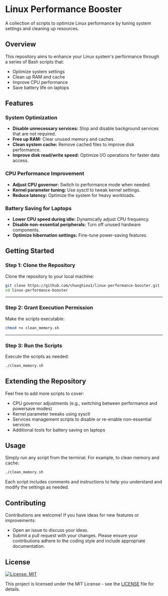 # Linux Performance Booster

A collection of scripts to optimize Linux performance by tuning system settings and cleaning up resources.

## Overview

This repository aims to enhance your Linux system's performance through a series of Bash scripts that:
- Optimize system settings
- Clean up RAM and cache
- Improve CPU performance
- Save battery life on laptops

## Features

### System Optimization
- **Disable unnecessary services:** Stop and disable background services that are not required.
- **Free up RAM:** Clear unused memory and caches.
- **Clean system cache:** Remove cached files to improve disk performance.
- **Improve disk read/write speed:** Optimize I/O operations for faster data access.

### CPU Performance Improvement
- **Adjust CPU governor:** Switch to performance mode when needed.
- **Kernel parameter tuning:** Use sysctl to tweak kernel settings.
- **Reduce latency:** Optimize the system for heavy workloads.

### Battery Saving for Laptops
- **Lower CPU speed during idle:** Dynamically adjust CPU frequency.
- **Disable non-essential peripherals:** Turn off unused hardware components.
- **Optimize hibernation settings:** Fine-tune power-saving features.

## Getting Started

### Step 1: Clone the Repository

Clone the repository to your local machine:
```bash
git clone https://github.com/chunghieu1/linux-performance-booster.git
cd linux-performance-booster
```

---

### Step 2: Grant Execution Permission

Make the scripts executable:
```bash
chmod +x clean_memory.sh
```

---

### Step 3: Run the Scripts

Execute the scripts as needed:
```bash
./clean_memory.sh
```

## Extending the Repository
Feel free to add more scripts to cover:

- CPU governor adjustments (e.g., switching between performance and powersave modes)
- Kernel parameter tweaks using sysctl
- Services management scripts to disable or re-enable non-essential services
- Additional tools for battery saving on laptops

## Usage

Simply run any script from the terminal. For example, to clean memory and cache:
```bash
./clean_memory.sh
```

Each script includes comments and instructions to help you understand and modify the settings as needed.

## Contributing

Contributions are welcome! If you have ideas for new features or improvements:

- Open an issue to discuss your ideas.
- Submit a pull request with your changes.
Please ensure your contributions adhere to the coding style and include appropriate documentation.

## License

[![License: MIT](https://img.shields.io/badge/License-MIT-yellow.svg)](LICENSE)

This project is licensed under the MIT License - see the [LICENSE](LICENSE) file for details.
